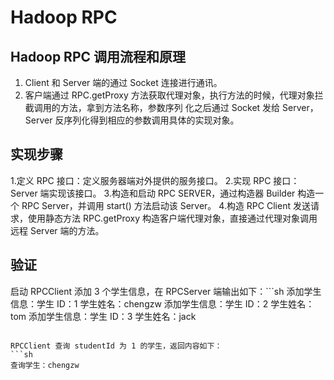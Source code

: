 # Hadoop RPC

## Hadoop RPC 调用流程和原理

1. Client 和 Server 端的通过 Socket 连接进行通讯。
2. 客户端通过 RPC.getProxy 方法获取代理对象，执行方法的时候，代理对象拦截调用的方法，拿到方法名称，参数序列
化之后通过 Socket 发给 Server，Server 反序列化得到相应的参数调用具体的实现对象。


## 实现步骤

1.定义 RPC 接口：定义服务器端对外提供的服务接口。
2.实现 RPC 接口：Server 端实现该接口。
3.构造和启动 RPC SERVER，通过构造器 Builder 构造一个 RPC Server，并调用 start() 方法启动该 Server。
4.构造 RPC Client 发送请求，使用静态方法 RPC.getProxy 构造客户端代理对象，直接通过代理对象调用远程 Server 端的方法。

## 验证

启动 RPCClient 添加 3 个学生信息，在 RPCServer 端输出如下：```sh
添加学生信息：学生 ID：1 学生姓名：chengzw
添加学生信息：学生 ID：2 学生姓名：tom
添加学生信息：学生 ID：3 学生姓名：jack
```

RPCClient 查询 studentId 为 1 的学生，返回内容如下：
```sh
查询学生：chengzw
```